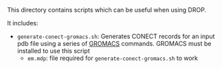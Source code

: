 This directory contains scripts which can be useful when using DROP.

It includes:
- ```generate-conect-gromacs.sh```: Generates CONECT records for an input pdb file using a series of [GROMACS](https://gitlab.com/gromacs/gromacs) commands. GROMACS must be installed to use this script
  - ```em.mdp```: file required for ```generate-conect-gromacs.sh``` to work 
